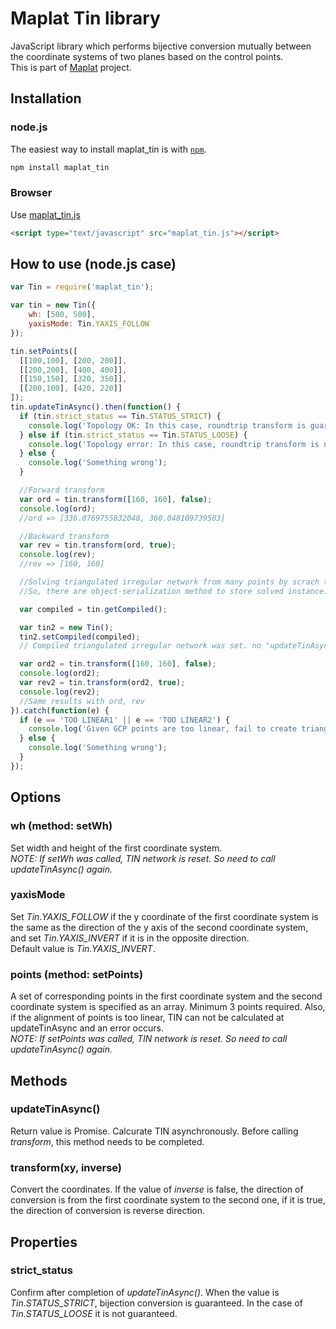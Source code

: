 # Maplat Tin library

JavaScript library which performs bijective conversion mutually between the coordinate systems of two planes based on the control points.  
This is part of [Maplat](https://github.com/code4nara/Maplat/wiki) project.

## Installation

### node.js

The easiest way to install maplat_tin is with [`npm`][npm].

[npm]: https://www.npmjs.com/

```sh
npm install maplat_tin
```

### Browser

Use [maplat_tin.js](https://raw.githubusercontent.com/code4nara/Maplat/master/dist/maplat_tin.js)

```html
<script type="text/javascript" src="maplat_tin.js"></script>
```


## How to use (node.js case)

```javascript
var Tin = require('maplat_tin');

var tin = new Tin({
    wh: [500, 500],
    yaxisMode: Tin.YAXIS_FOLLOW
});

tin.setPoints([
  [[100,100], [200, 200]],
  [[200,200], [400, 400]],
  [[150,150], [320, 350]],
  [[200,100], [420, 220]]
]);
tin.updateTinAsync().then(function() {
  if (tin.strict_status == Tin.STATUS_STRICT) {
    console.log('Topology OK: In this case, roundtrip transform is guaranteed');
  } else if (tin.strict_status == Tin.STATUS_LOOSE) {
    console.log('Topology error: In this case, roundtrip transform is not guaranteed');
  } else {
    console.log('Something wrong');
  }

  //Forward transform
  var ord = tin.transform([160, 160], false);
  console.log(ord);
  //ord => [336.0769755832048, 360.048109739503]

  //Backward transform
  var rev = tin.transform(ord, true);
  console.log(rev);
  //rev => [160, 160]

  //Solving triangulated irregular network from many points by scrach takes too many time.
  //So, there are object-serialization method to store solved instance.

  var compiled = tin.getCompiled();

  var tin2 = new Tin();
  tin2.setCompiled(compiled);
  // Compiled triangulated irregular network was set. no "updateTinAsync" call is need.

  var ord2 = tin.transform([160, 160], false);
  console.log(ord2);
  var rev2 = tin.transform(ord2, true);
  console.log(rev2);
  //Same results with ord, rev
}).catch(function(e) {
  if (e == 'TOO LINEAR1' || e == 'TOO LINEAR2') {
    console.log('Given GCP points are too linear, fail to create triangulated irregular network.');
  } else {
    console.log('Something wrong');
  }
});
```

## Options

### wh (method: setWh)
Set width and height of the first coordinate system.  
*NOTE: If setWh was called, TIN network is reset. So need to call updateTinAsync() again.*

### yaxisMode
Set *Tin.YAXIS_FOLLOW* if the y coordinate of the first coordinate system is the same as the direction of the y axis of the second coordinate system, and set *Tin.YAXIS_INVERT* if it is in the opposite direction.  
Default value is *Tin.YAXIS_INVERT*.

### points (method: setPoints)
A set of corresponding points in the first coordinate system and the second coordinate system is specified as an array. Minimum 3 points required. Also, if the alignment of points is too linear, TIN can not be calculated at updateTinAsync and an error occurs.   
*NOTE: If setPoints was called, TIN network is reset. So need to call updateTinAsync() again.*

## Methods

### updateTinAsync()
Return value is Promise. Calcurate TIN asynchronously. Before calling *transform*, this method needs to be completed.

### transform(xy, inverse)
Convert the coordinates. If the value of *inverse* is false, the direction of conversion is from the first coordinate system to the second one, if it is true, the direction of conversion is reverse direction.

## Properties

### strict_status

Confirm after completion of *updateTinAsync()*. When the value is *Tin.STATUS_STRICT*, bijection conversion is guaranteed. In the case of *Tin.STATUS_LOOSE* it is not guaranteed.